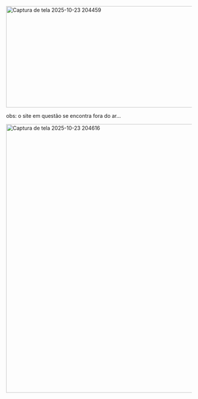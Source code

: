 <img width="1365" height="274" alt="Captura de tela 2025-10-23 204459" src="https://github.com/user-attachments/assets/8e705a8a-746e-4c0c-8d56-a90ce536c767" />

obs: o site em questão se encontra fora do ar...

<img width="1365" height="726" alt="Captura de tela 2025-10-23 204616" src="https://github.com/user-attachments/assets/348f50a9-558d-4ad3-869b-1db27170d0cf" />
